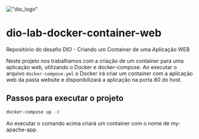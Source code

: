 !["dio_logo"](https://digitalinnovationone.github.io/roadmaps/assets/logo-dio.svg)

# dio-lab-docker-container-web
Repositório do desafio DIO - Criando um Container de uma Aplicação WEB

Neste projeto nos trabalhamos com a criação de um container para uma aplicação web, utilizando o Docker e docker-compose. Ao executar o arquivo `docker-compose.yml` o Docker irá criar um container com a aplicação web da pasta website e disponibilizará a aplicação na porta 80 do host.

## Passos para executar o projeto

```bash
docker-compose up -d
```

Ao executar o comando acima criará um container com o nome de my-apache-app.